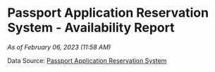# Passport Application Reservation System - Availability Report

*As of February 06, 2023 (11:58 AM)*

Data Source: [Passport Application Reservation System](https://eservices.immigration.gov.lk:8443/appointment/pages/reservationApplication.xhtml)